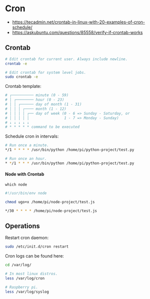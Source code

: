 # Cron

- https://tecadmin.net/crontab-in-linux-with-20-examples-of-cron-schedule/
- https://askubuntu.com/questions/85558/verify-if-crontab-works

## Crontab

```bash
# Edit crontab for current user. Always include newline.
crontab -e

# Edit crontab for system level jobs.
sudo crontab -e
```

Crontab template:
```bash
# ┌────────── minute (0 - 59)
# │ ┌──────── hour (0 - 23)
# │ │ ┌────── day of month (1 - 31)
# │ │ │ ┌──── month (1 - 12)
# │ │ │ │ ┌── day of week (0 - 6 => Sunday - Saturday, or
# │ │ │ │ │                1 - 7 => Monday - Sunday)
# ↓ ↓ ↓ ↓ ↓
# * * * * * command to be executed
```

Schedule cron in intervals:
```bash
# Run once a minute.
*/1 * * * * /usr/bin/python /home/pi/python-project/test.py

# Run once an hour.
* */1 * * * /usr/bin/python /home/pi/python-project/test.py

```

#### Node with Crontab


```
which node
```

```bash
#!/usr/bin/env node
```

```bash
chmod ugo+x /home/pi/node-project/test.js
```

```bash
*/30 * * * * /home/pi/node-project/test.js
```

## Operations
Restart cron daemon:
```bash
sudo /etc/init.d/cron restart
```

Cron logs can be found here:
```bash
cd /var/log/

# In most linux distros.
less /var/log/cron

# Raspberry pi.
less /var/log/syslog
```
